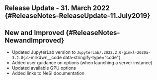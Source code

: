 Release Update - 31. March 2022 {#ReleaseNotes-ReleaseUpdate-11.July2019}
-------------------------------

New and Improved {#ReleaseNotes-NewandImproved}
----------------

-   Updated JupyterLab version
    to `JupyterLab/.2022.2.0-gimkl-2020a-3.2.8`{.c-mrkdwn__code
    data-stringify-type="code"}
-   Added user guidance on options (when launching a server instance)
-   Updated available GPU options
-   Added links to NeSI documentation
